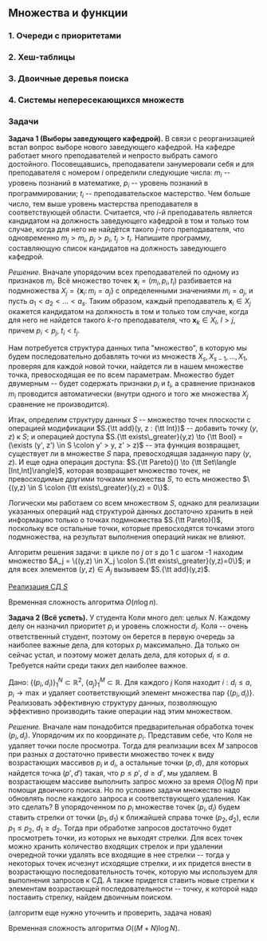 ## Множества и функции

### 1. Очереди с приоритетами

### 2. Хеш-таблицы

### 3. Двоичные деревья поиска

### 4. Системы непересекающихся множеств

### Задачи

**Задача 1 (Выборы заведующего кафедрой).**
В связи с реорганизацией встал вопрос выборе нового заведующего кафедрой. На кафедре работает много преподавателей и непросто выбрать
самого достойного. Посовещавшись, преподаватели занумеровали себя и для преподавателя с номером $i$ определили следующие числа:
$m_i$ -- уровень познаний в математике, $p_i$ -- уровень познаний в программировании; $t_i$ -- преподавательское мастерство.
Чем больше число, тем выше уровень мастерства преподавателя в соответствующей области.
Считается, что $i$-й преподаватель является кандидатом на должность заведующего кафедрой в том и только том случае,
когда для него не найдётся такого $j$-того преподавателя, что одновременно $m_j > m_i$, $p_j > p_i$, $t_j > t_i$.
Напишите программу, составляющую список кандидатов на должность заведующего кафедрой.

*Решение.* Вначале упорядочим всех преподавателей по одному из признаков $m_i$. Всё множество точек $\mathbf x_i = (m_i, p_i, t_i)$
разбивается на подмножества $X_j = \{\mathbf x_i \colon m_i = a_j\}$ с определенными значениями $m_i = a_j$, и пусть $a_1 < a_2 < \ldots < a_s$.
Таким образом, каждый преподаватель $\mathbf x_i \in X_j$ окажется кандидатом на должность в том и только том случае, когда для него не найдется
такого $k$-го преподавателя, что $\mathbf x_k \in X_l$, $l > j$, причем $p_i < p_j$, $t_i < t_j$.

Нам потребуется структура данных типа "множество", в которую мы будем последовательно добавлять точки из множеств $X_s, X_{s-1}, \ldots, X_1$,
проверяя для каждой новой точки, найдется ли в нашем множестве точка, превосходящая ее по всем параметрам. Множество будет двумерным --
будет содержать признаки $p_i$ и $t_i$, а сравнение признаков $m_i$ проводится автоматически (внутри одного и того же множества $X_j$ сравнение
не производится).

Итак, определим структуру данных $S$ -- множество точек плоскости с операцией модификации $S.{\tt add}(y, z : {\tt Int})$ -- добавить точку $(y,z)$ к $S$;
и операцией доступа $S.{\tt exists\_greater}(y,z) \to {\tt Bool} = (\exists (y', z') \in S \colon y' > y, z' > z)$ -- эта функция возвращает,
существует ли в множестве $S$ пара, превосходящая заданную пару $(y,z)$. И еще одна операция доступа: $S.{\tt Pareto}() \to {\tt Set\langle [Int,Int]\rangle}$,
которая возвращает множество точек, не превосходимые другими точками множества $S$, то есть множество $\{(y,z) \in S \colon {\tt exists\_greater}(y,z) = 0\}$.

Логически мы работаем со всем множеством $S$, однако для реализации указанных операций над структурой данных достаточно хранить в ней
информацию только о точках подмножества $S.{\tt Pareto}()$, поскольку все остальные точки, которые превосходятся точками этого подмножества,
на результат выполнения операций никак не влияют.

Алгоритм решения задачи: в цикле по $j$ от $s$ до $1$ с шагом -1 находим множество $A_j = \{(y,z) \in X_j \colon S.{\tt exists\_greater}(y,z)=0\}$;
и для всех элементов $(y,z) \in A_j$ вызываем $S.{\tt add}(y,z)$.

[Реализация СД $S$](https://vk.com/wall-50670682_1022?z=photo-50670682_457239298%2Fwall-50670682_1024)

Временная сложность алгоритма $O(n\log n)$.

**Задача 2 (Всё успеть).**
У студента Коли много дел: целых $N$.
Каждому делу он назначил приоритет $p_i$ и уровень сложности $d_i$.
Коля -- очень ответственный студент, поэтому он берется в первую очередь
за наиболее важные дела, для которых $p_i$ максимально. Да только он сейчас
устал, и поэтому может делать дела, для которых $d_i \leq a$.
Требуется найти среди таких дел наиболее важное.

Дано: $\{(p_i, d_i)\}_1^N \subset \mathbb R^2$, $\{a_j\}_1^M \subset \mathbb R$.
Для каждого $j$ Коля находит $i : d_i \leq a, p_i \to \max$
и удаляет соответствующий элемент множества пар $\{(p_i, d_i)\}$.
Реализовать эффективную структуру данных, позволяющую эффективно производить
такие операции над этим множеством.

*Решение.* Вначале нам понадобится предварительная обработка точек $(p_i, d_i)$.
Упорядочим их по координате $p_i$. Представим себе, что Коля не удаляет точки после просмотра.
Тогда для реализации всех $M$ запросов при разных $a$ достаточно привести множество точек
к виду возрастающих массивов $p_i$ и $d_i$, а остальные точки $(p, d)$, для которых
найдется точка $(p', d')$ такая, что $p \leq p'$, $d \geq d'$, мы удаляем.
В возрастающем массиве выполнить запрос можно за время $O(\log N)$ при помощи двоичного поиска.
Но по условию задачи множество надо обновлять после каждого запроса и соответствующего удаления. Как это сделать?
В упорядоченном по $p_i$ множестве точек $(p_i, d_i)$ будем ставить стрелки от точки $(p_1, d_1)$ к ближайшей справа
точке $(p_2, d_2)$, если $p_1 \leq p_2$, $d_1 \geq d_2$. Тогда при обработке запросов достаточно будет просмотреть
точки, из которых не выходят стрелки. Для всех точек можно хранить количество входящих стрелок и при удалении очередной
точки удалять все входящие в нее стрелки -- тогда у некоторых точек исчезнут исходящие стрелки, и их придется внести
в возрастающую последовательность точек, которую мы используем для выполнения запросов к СД.
А также придется ставить новые стрелки к элементам возрастающей последовательности -- точку, к которой надо поставить
стрелку, найдем двоичным поиском.

(алгоритм еще нужно уточнить и проверить, задача новая)

Временная сложность алгоритма $O((M+N)\log N)$.

